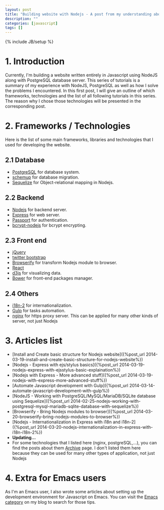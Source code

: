 ```yaml
---
layout: post
title: "Building website with Nodejs - A post from my understanding about Nodejs"
description: ""
categories: [javascript]
tags: []
---
```

{% include JB/setup %}

# 1. Introduction

Currently, I'm building a website written entirely in Javascript using NodeJS
along with PostgreSQL database server. This series of tutorials is a summary of
my experience with NodeJS, PostgreSQL as well as how I solve the problems I
encountered. In this first post, I will give an outline of which frameworks,
technologies and the list of all following tutorials in this series. The reason
why I chose those technologies will be presented in the corresponding post.

# 2. Frameworks / Technologies

Here is the list of some main frameworks, libraries and technologies that I used
for developing the website.

## 2.1 Database

- [PostgreSQL](http://www.postgresql.org/) for database system.
- [schemup](https://github.com/brendonh/schemup) for database migration.
- [Sequelize](http://sequelizejs.com/) for Object-relational mapping in Nodejs.

## 2.2 Backend

- [Nodejs](http://nodejs.org/) for backend server.
- [Express](http://expressjs.com/) for web server.
- [Passport](http://passportjs.org/) for authentication.
- [bcrypt-nodejs](https://www.npmjs.org/package/bcrypt-nodejs) for bcrypt
  encrypting.

<!-- more -->

## 2.3 Front end

- [jQuery](http://jquery.com/)
- [twitter bootstrap](http://getbootstrap.com/)
- [Browserify](http://browserify.org/) for transform Nodejs module to browser.
- [React](http://facebook.github.io/react/)
- [d3js](http://d3js.org/) for visualizing data.
- [Bower](http://bower.io/) for front-end packages manager.

## 2.4 Others

- [i18n-2](https://github.com/jeresig/i18n-node-2) for internationalization.
- [Gulp](http://gulpjs.com/) for tasks automation.
- [nginx](http://nginx.org/) for https proxy server. This can be applied for
  many other kinds of server, not just Nodejs

# 3. Articles list

- [Install and Create basic structure for Nodejs website]({%post_url 2014-03-19-install-and-create-basic-structure-for-nodejs-website%})
- [Nodejs - Express with ejs/stylus basics]({%post_url 2014-03-19-nodejs-express-with-ejsstylus-basic-explaination%})
- [Nodejs with Express - More advanced stuff]({%post_url 2014-03-19-nodejs-with-express-more-advanced-stuff%})
- [Automate Javascript development with Gulp]({%post_url 2014-03-14-automate-javascript-development-with-gulp%})
- [NodeJS - Working with PostgreSQL/MySQL/MariaDB/SQLite database using Sequelize]({%post_url 2014-02-25-nodejs-working-with-postgresql-mysql-mariadb-sqlite-database-with-sequelize%})
- [Browserify - Bring Nodejs modules to browser]({%post_url 2014-03-20-browserify-bring-nodejs-modules-to-browser%})
- [Nodejs - Internationalization in Express with i18n and i18n-2]({%post_url 2014-03-20-nodejs-internationalization-in-express-with-i18n-i18n-2%})
- **Updating...**
- For some technologies that I listed here (nginx, postgreSQL,...), you can find
  the posts about them [Archive](/archive.html) page. I don't listed them here
  because they can be used for many other types of application, not just Nodejs

<!-- zoom behavior in d3 -->

# 4. Extra for Emacs users

As I'm an Emacs user, I also wrote some articles about setting up the
development environment for Javascript on Emacs. You can visit the
[Emacs category](http://truongtx.me/categories.html#emacs-ref) on my blog to
search for those tips.
